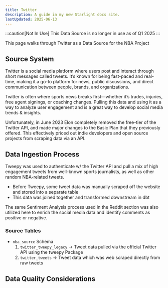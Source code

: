 ```yaml
---
title: Twitter
description: A guide in my new Starlight docs site.
lastUpdated: 2025-06-13
---
```


:::caution[Not In Use]
This Data Source is no longer in use as of Q1 2025
:::

This page walks through Twitter as a Data Source for the NBA Project

## Source System

Twitter is a social media platform where users post and interact through short messages called tweets. It’s known for being fast-paced and real-time, making it a go-to platform for news, public discussions, and direct communication between people, brands, and organizations.

Twitter is often where sports news breaks first—whether it’s trades, injuries, free agent signings, or coaching changes. Pulling this data and using it as a way to analyze user engagement and is a great way to develop social media trends & insights.

Unfortunately, in June 2023 Elon completely removed the free-tier of the Twitter API, and made major changes to the Basic Plan that they previously offered. This effectively priced out indie developers and open source projects from scraping data via an API.

## Data Ingestion Process

Tweepy was used to authenticate w/ the Twitter API and pull a mix of high engagement tweets from well-known sports journalists, as well as other random NBA-related tweets.

- Before Tweepy, some tweet data was manually scraped off the website and stored into a separate table
- This data was joined together and transformed downstream in dbt

The same Sentiment Analysis process used in the Reddit section was also utilized here to enrich the social media data and identify comments as positive or negative.

### Source Tables

- `nba_source` Schema
    1. `twitter_tweepy_legacy` -> Tweet data pulled via the official Twitter API using the tweepy Package
    2. `twitter_tweets` -> Tweet data which was web scraped directly from raw tweets

## Data Quality Considerations
